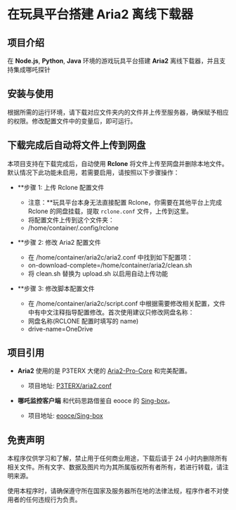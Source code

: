# 在玩具平台搭建 Aria2 离线下载器

## 项目介绍

在 **Node.js**, **Python**, **Java** 环境的游戏玩具平台搭建 **Aria2** 离线下载器，并且支持集成哪吒探针

## 安装与使用

根据所需的运行环境，请下载对应文件夹内的文件并上传至服务器，确保赋予相应的权限。修改配置文件中的变量后，即可运行。

## 下载完成后自动将文件上传到网盘

本项目支持在下载完成后，自动使用 **Rclone** 将文件上传至网盘并删除本地文件。默认情况下此功能未启用，若需要启用，请按照以下步骤操作：

- **步骤 1: 上传 Rclone 配置文件
  - 注意：**玩具平台本身无法直接配置 Rclone，你需要在其他平台上完成 Rclone 的网盘挂载，提取 `rclone.conf` 文件，上传到这里。
  - 将配置文件上传到这个文件夹：
  - /home/container/.config/rclone


- **步骤 2: 修改 Aria2 配置文件
  - 在 /home/container/aria2c/aria2.conf 中找到如下配置项：
  - on-download-complete=/home/container/aria2/clean.sh
   - 将 clean.sh 替换为 upload.sh 以启用自动上传功能


- **步骤 3: 修改脚本配置文件
   - 在 /home/container/aria2c/script.conf 中根据需要修改相关配置，文件中有中文注释指导配置修改。首次使用建议只修改网盘名称：
   - 网盘名称(RCLONE 配置时填写的 name)
   - drive-name=OneDrive


## 项目引用
- **Aria2** 使用的是 P3TERX 大佬的 [Aria2-Pro-Core](https://github.com/P3TERX/Aria2-Pro-Core) 和完美配置。
  - 项目地址: [P3TERX/aria2.conf](https://github.com/P3TERX/aria2.conf)
  
- **哪吒监控客户端** 和代码思路借鉴自 eooce 的 [Sing-box](https://github.com/eooce/Sing-box)。
  - 项目地址: [eooce/Sing-box](https://github.com/eooce/Sing-box)



## 免责声明

本程序仅供学习和了解，禁止用于任何商业用途，下载后请于 24 小时内删除所有相关文件。所有文字、数据及图片均为其所属版权所有者所有，若进行转载，请注明来源。

使用本程序时，请确保遵守所在国家及服务器所在地的法律法规，程序作者不对使用者的任何违规行为负责。
